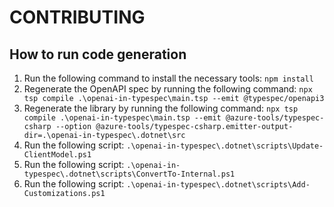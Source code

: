 # CONTRIBUTING

## How to run code generation

1. Run the following command to install the necessary tools:
    `npm install`
1. Regenerate the OpenAPI spec by running the following command:
    `npx tsp compile .\openai-in-typespec\main.tsp --emit @typespec/openapi3`
1. Regenerate the library by running the following command:
    `npx tsp compile .\openai-in-typespec\main.tsp --emit @azure-tools/typespec-csharp --option @azure-tools/typespec-csharp.emitter-output-dir=.\openai-in-typespec\.dotnet\src`
1. Run the following script:
    `.\openai-in-typespec\.dotnet\scripts\Update-ClientModel.ps1`
1. Run the following script:
    `.\openai-in-typespec\.dotnet\scripts\ConvertTo-Internal.ps1`
1. Run the following script:
    `.\openai-in-typespec\.dotnet\scripts\Add-Customizations.ps1`
